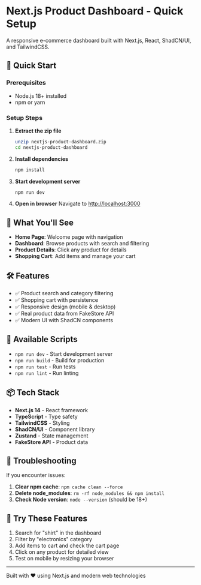 # Next.js Product Dashboard - Quick Setup

A responsive e-commerce dashboard built with Next.js, React, ShadCN/UI, and TailwindCSS.

## 🚀 Quick Start

### Prerequisites
- Node.js 18+ installed
- npm or yarn

### Setup Steps

1. **Extract the zip file**
   ```bash
   unzip nextjs-product-dashboard.zip
   cd nextjs-product-dashboard
   ```

2. **Install dependencies**
   ```bash
   npm install
   ```

3. **Start development server**
   ```bash
   npm run dev
   ```

4. **Open in browser**
   Navigate to [http://localhost:3000](http://localhost:3000)

## 📱 What You'll See

- **Home Page**: Welcome page with navigation
- **Dashboard**: Browse products with search and filtering
- **Product Details**: Click any product for details
- **Shopping Cart**: Add items and manage your cart

## 🛠️ Features

- ✅ Product search and category filtering
- ✅ Shopping cart with persistence
- ✅ Responsive design (mobile & desktop)
- ✅ Real product data from FakeStore API
- ✅ Modern UI with ShadCN components

## 🔧 Available Scripts

- `npm run dev` - Start development server
- `npm run build` - Build for production
- `npm run test` - Run tests
- `npm run lint` - Run linting

## 📦 Tech Stack

- **Next.js 14** - React framework
- **TypeScript** - Type safety
- **TailwindCSS** - Styling
- **ShadCN/UI** - Component library
- **Zustand** - State management
- **FakeStore API** - Product data

## 🐛 Troubleshooting

If you encounter issues:

1. **Clear npm cache**: `npm cache clean --force`
2. **Delete node_modules**: `rm -rf node_modules && npm install`
3. **Check Node version**: `node --version` (should be 18+)

## 🎯 Try These Features

1. Search for "shirt" in the dashboard
2. Filter by "electronics" category
3. Add items to cart and check the cart page
4. Click on any product for detailed view
5. Test on mobile by resizing your browser

---

Built with ❤️ using Next.js and modern web technologies
